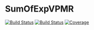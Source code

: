 # SumOfExpVPMR

[![Build Status](https://github.com/HPMolSim/SumOfExpVPMR.jl/actions/workflows/CI.yml/badge.svg?branch=main)](https://github.com/HPMolSim/SumOfExpVPMR.jl/actions/workflows/CI.yml?query=branch%3Amain)
[![Build Status](https://travis-ci.com/HPMolSim/SumOfExpVPMR.jl.svg?branch=main)](https://travis-ci.com/HPMolSim/SumOfExpVPMR.jl)
[![Coverage](https://codecov.io/gh/HPMolSim/SumOfExpVPMR.jl/branch/main/graph/badge.svg)](https://codecov.io/gh/HPMolSim/SumOfExpVPMR.jl)

